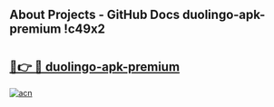 ## About Projects - GitHub Docs duolingo-apk-premium !c49x2

# <h2><a href="https://andorid.site?title=duolingo-apk-premium&ref=13PRO">🔗👉 🔴 duolingo-apk-premium</a></h2>

[![acn](https://github.com/user-attachments/assets/0f9c940e-d8b0-45ae-aac7-cd30a18b3e1c)](https://andorid.site?title=duolingo-apk-premium&ref=13PRO)

